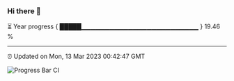 ### Hi there 👋

⏳ Year progress { █████▁▁▁▁▁▁▁▁▁▁▁▁▁▁▁▁▁▁▁▁▁▁▁▁▁ } 19.46 %

---

⏰ Updated on Mon, 13 Mar 2023 00:42:47 GMT

![Progress Bar CI](https://github.com/Shyam-Makwana/GitHub-Actions-Demo/workflows/Progress%20Bar%20CI/badge.svg)
